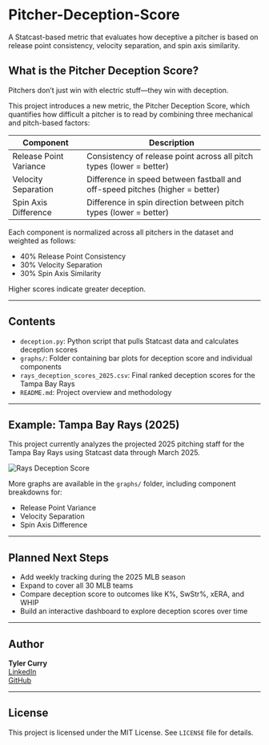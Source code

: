 # Pitcher-Deception-Score
A Statcast-based metric that evaluates how deceptive a pitcher is based on release point consistency, velocity separation, and spin axis similarity.

## What is the Pitcher Deception Score?
Pitchers don’t just win with electric stuff—they win with deception.

This project introduces a new metric, the Pitcher Deception Score, which quantifies how difficult a pitcher is to read by combining three mechanical and pitch-based factors:

| Component               | Description                                                  
|-------------------------|--------------------------------------------------------------
| Release Point Variance  | Consistency of release point across all pitch types (lower = better) 
| Velocity Separation     | Difference in speed between fastball and off-speed pitches (higher = better) 
| Spin Axis Difference    | Difference in spin direction between pitch types (lower = better) 

Each component is normalized across all pitchers in the dataset and weighted as follows:
- 40% Release Point Consistency
- 30% Velocity Separation
- 30% Spin Axis Similarity

Higher scores indicate greater deception.

---

## Contents

- `deception.py`: Python script that pulls Statcast data and calculates deception scores
- `graphs/`: Folder containing bar plots for deception score and individual components
- `rays_deception_scores_2025.csv`: Final ranked deception scores for the Tampa Bay Rays
- `README.md`: Project overview and methodology

---

## Example: Tampa Bay Rays (2025)

This project currently analyzes the projected 2025 pitching staff for the Tampa Bay Rays using Statcast data through March 2025.

![Rays Deception Score](https://github.com/user-attachments/assets/5bdbce95-a91d-41e0-9c00-a9a9f6f49b9a)


More graphs are available in the `graphs/` folder, including component breakdowns for:
- Release Point Variance
- Velocity Separation
- Spin Axis Difference

---

## Planned Next Steps

- Add weekly tracking during the 2025 MLB season
- Expand to cover all 30 MLB teams
- Compare deception score to outcomes like K%, SwStr%, xERA, and WHIP
- Build an interactive dashboard to explore deception scores over time

---

## Author

**Tyler Curry**  
[LinkedIn](https://www.linkedin.com/in/tyler-curry-708b132b9/)  
[GitHub](https://github.com/pancaketoes)

---

## License

This project is licensed under the MIT License. See `LICENSE` file for details.
